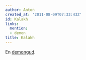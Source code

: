 ```yaml
---
author: Anton
created_at: '2011-08-09T07:33:43Z'
id: Kalakh
links:
  mention:
  - demon
title: Kalakh
---
```


En [demongud].

  [demongud]: demon
